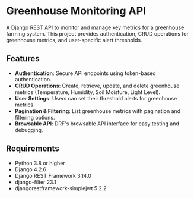 # Greenhouse Monitoring API

A Django REST API to monitor and manage key metrics for a greenhouse farming system. This project provides authentication, CRUD operations for greenhouse metrics, and user-specific alert thresholds.

## Features

- **Authentication**: Secure API endpoints using token-based authentication.
- **CRUD Operations**: Create, retrieve, update, and delete greenhouse metrics (Temperature, Humidity, Soil Moisture, Light Level).
- **User Settings**: Users can set their threshold alerts for greenhouse metrics.
- **Pagination & Filtering**: List greenhouse metrics with pagination and filtering options.
- **Browsable API**: DRF's browsable API interface for easy testing and debugging.
  
## Requirements

- Python 3.8 or higher
- Django 4.2.6
- Django REST Framework 3.14.0
- django-filter 23.1
- djangorestframework-simplejwt 5.2.2
